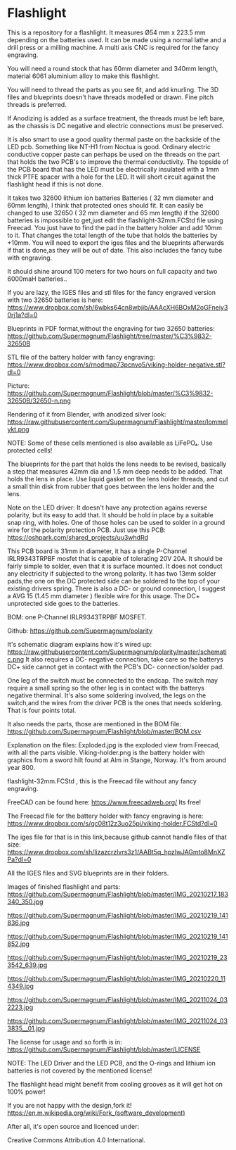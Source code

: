 # Flashlight
This is a repository for a flashlight.
It measures Ø54 mm x 223.5 mm depending on the batteries used.
It can be made using a normal lathe and a drill press or a milling machine.
A multi axis CNC is required for the fancy engraving.

You will need a round stock that has 60mm diameter and 340mm length, 
material 6061 aluminium alloy to make this flashlight.

You will need to thread the parts as you see fit, and add knurling.
The 3D files and blueprints doesn't have threads modelled or drawn.
Fine pitch threads is preferred.

If Anodizing is added as a surface treatment, the threads must be left bare, as the chassis is DC negative and electric connections must be preserved.

It is also smart to use a good quality  thermal paste on the backside of the LED pcb. Something like NT-H1 from Noctua is good.
Ordinary electric conductive copper paste can perhaps be used on the threads on the part that holds the two PCB's to improve the thermal conductivity.
The topside of the PCB board that has the LED must be electrically insulated with a 1mm thick PTFE spacer with a hole for the LED.
It will short circuit against the flashlight head if this is not done.

It takes two 32600 lithium ion batteries Batteries ( 32 mm diameter and 60mm length), I think that protected ones should fit.
It can easily be changed to use 32650 ( 32 mm diameter and 65 mm length) if the 32600 batteries is impossible to get,just edit the flashlight-32mm.FCStd file using Freecad.
You just have to find the pad in the battery holder and add 10mm to it. That changes the total length of the tube that holds the batteries by +10mm.
You will need to export the iges files and the blueprints afterwards if that is done,as they will be out of date.
This also includes the fancy tube with engraving.

It should shine around 100 meters for two hours on full capacity and two 6000maH batteries..


If you are lazy, the IGES files and stl files for the fancy engraved version with two 32650 batteries is here:
https://www.dropbox.com/sh/6wbks64cn8wbjib/AAAcXH6BOxM2oGFneiy30rj1a?dl=0

Blueprints in PDF format,without the engraving for two 32650 batteries:
https://github.com/Supermagnum/Flashlight/tree/master/%C3%9832-32650B

STL file of the battery holder with fancy engraving:
https://www.dropbox.com/s/rnodmap73pcnvo5/viking-holder-negative.stl?dl=0

Picture:
https://github.com/Supermagnum/Flashlight/blob/master/%C3%9832-32650B/32650-n.png

Rendering of it from Blender, with anodized silver look:
https://raw.githubusercontent.com/Supermagnum/Flashlight/master/lommelykt.png

NOTE: Some of these cells mentioned is also available as LiFePO₄.
Use protected cells!

The blueprints for the part that holds the lens needs to be revised, basically a step that measures 42mm dia and 1.5 mm deep needs to be added. That holds the lens in place.
Use liquid gasket on the lens holder threads, and cut a small thin disk from rubber that goes between the lens holder and the lens.

Note on the LED driver: It doesn't have any protection agains reverse polarity, but its easy to add that.
It should be hold in place by a suitable snap ring, with holes. One of those holes can be used to solder in a ground wire for the polarity protection PCB.
Just use this PCB:
https://oshpark.com/shared_projects/uu3whdRd

This PCB board is 31mm in diameter, it has a single P-Channel IRLR9343TRPBF mosfet that is capable of tolerating 20V 20A. It should be fairly simple to solder, even that it is surface mounted. It does not conduct any electricity if subjected to the wrong polarity. It has two 13mm solder pads,the one on the DC protected side can be soldered to the top of your existing drivers spring. There is also a DC- or ground connection, I suggest a AVG 15 (1.45 mm diameter ) flexible wire for this usage. The DC+ unprotected side goes to the batteries.

BOM: one P-Channel IRLR9343TRPBF MOSFET.

Github: https://github.com/Supermagnum/polarity

It's schematic diagram explains how it's wired up:
https://raw.githubusercontent.com/Supermagnum/polarity/master/schematic.png
It also requires a DC- negative connection, take care so the batterys DC+ side cannot get in contact with the PCB's DC- connection/solder pad.

One leg of the switch must be connected to the endcap. The switch may require a small spring so the other leg is in contact with the batterys negative therminal.
It's also some soldering involved, the legs on the switch,and the wires from the driver PCB is the ones that needs soldering.
That is four points total.

It also needs the parts, those are mentioned in the BOM file:
https://github.com/Supermagnum/Flashlight/blob/master/BOM.csv

Explanation on the files:
Exploded.jpg is the exploded view from Freecad, with all the parts visible.
Viking-holder.png is the battery holder with graphics from a sword hilt found at Alm in Stange, Norway. It's from around year 800.

flashlight-32mm.FCStd , this is the Freecad file without any fancy engraving.

FreeCAD can be found here:
https://www.freecadweb.org/
Its free!

The Freecad file for the battery holder with fancy engraving is here:
https://www.dropbox.com/s/gc08t12z3uo25pi/viking-holder.FCStd?dl=0


The iges file for that is in this link,because github cannot handle files of that size:
https://www.dropbox.com/sh/lizazcrzlvrs3z1/AABt5q_hpzIwJAGmto8MnXZPa?dl=0


All the IGES files and SVG blueprints are in their folders.

Images of finished flashlight and parts:
https://github.com/Supermagnum/Flashlight/blob/master/IMG_20210217_183340_350.jpg

https://github.com/Supermagnum/Flashlight/blob/master/IMG_20210219_141836.jpg

https://github.com/Supermagnum/Flashlight/blob/master/IMG_20210219_141852.jpg

https://github.com/Supermagnum/Flashlight/blob/master/IMG_20210219_233542_639.jpg

https://github.com/Supermagnum/Flashlight/blob/master/IMG_20210220_114349.jpg

https://github.com/Supermagnum/Flashlight/blob/master/IMG_20211024_032223.jpg

https://github.com/Supermagnum/Flashlight/blob/master/IMG_20211024_033835__01.jpg

The license for usage and so forth is in:
https://github.com/Supermagnum/Flashlight/blob/master/LICENSE

NOTE: The LED Driver and the LED PCB, and the O-rings and lithium ion batteries is not covered by the mentioned license!

The flashlight head might benefit from cooling grooves as it will get hot on 100% power!

If you are not happy with the design,fork it!
https://en.m.wikipedia.org/wiki/Fork_(software_development)

After all, it's open source and licenced under: 

Creative Commons Attribution 4.0 International.

